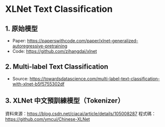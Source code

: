 # XLNet Text Classification

## 1. 原始模型
- Paper: https://paperswithcode.com/paper/xlnet-generalized-autoregressive-pretraining
- Code: https://github.com/zihangdai/xlnet

## 2. Multi-label Text Classification
- Source: https://towardsdatascience.com/multi-label-text-classification-with-xlnet-b5f5755302df

## 3. XLNet 中文預訓練模型（Tokenizer）
資料來源：https://blog.csdn.net/ciacai/article/details/105008287
程式碼：https://github.com/ymcui/Chinese-XLNet

